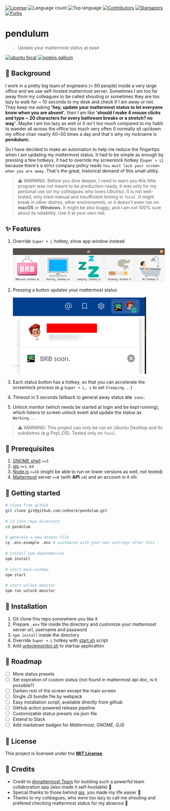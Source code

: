 [![License](https://img.shields.io/github/license/cednore/pendulum)](LICENSE)
![Language count](https://img.shields.io/github/languages/count/cednore/pendulum)
![Top language](https://img.shields.io/github/languages/top/cednore/pendulum)
[![Contributors](https://img.shields.io/github/contributors/cednore/pendulum)](https://github.com/cednore/pendulum/graphs/contributors)
[![Stargazers](https://img.shields.io/github/stars/cednore/pendulum?style=social)](https://github.com/cednore/pendulum/stargazers)
[![Forks](https://img.shields.io/github/forks/cednore/pendulum?style=social)](https://github.com/cednore/pendulum/network/members)

# pendulum

> Update your mattermost status at ease

[![ubuntu focal](https://img.shields.io/badge/ubuntu-focal-orange?logo=ubuntu)](https://releases.ubuntu.com/20.04/)
[![nodejs gallium](https://img.shields.io/badge/node.js-gallium-yellow?logo=nodedotjs)](https://nodejs.org/en/about/releases/)

## 👷 Background

I work in a pretty big team of engineers (> 60 people) inside a very large office and we use self-hosted mattermost
server. Sometimes I am too far away from my colleagues to be called shouting or sometimes they are too lazy to walk for
~ 10 seconds to my desk and check if I am away or not. They keep me asking **'hey, update your mattermost status to let
everyone know when you are absent'**, then I am like **'should I make 4 mouse clicks and type ~ 20 characters for every
bathroom breaks or a stretch? no way'**. Maybe I am too lazy as well or it isn't too much compared to my habit to wander
all across the office too much very often (I normally sit up/down my office chair nearly 40~50 times a day and that's
why my nickname is **pendulum**).

So I have decided to make an automation to help me reduce the fingertips when I am updating my mattermost status. It had
to be simple as enough by pressing a few hotkeys, it had to override my screenlock hotkey (`Super + L`) because there's
a strict company policy reads `You must lock your screen when you are away`. That's the great, historical demand of this
small utility.

> ⚠️ WARNING: Before you dive deeper, I need to warn you this little program was not meant to be production-ready, it was
> only for my personal use (or my colleagues who loves _Ubuntu_). It is not well-tested, only tried manual and
> insufficient testing in `focal`. It might break in other distros, other environemnts, or it doesn't even run on
> **macOS** or **Windows**. It might be also buggy, and I am not 100% sure about its reliability. Use it at your own
> risk.

## ✨ Features

1. Override `Super + L` hotkey, show app window instead

   ![screenshot00](docs/images/screenshot00.png)

2. Pressing a button updates your mattermost status

   ![screenshot01](docs/images/screenshot01.png)

3. Each status button has a hotkey, so that you can accelerate the screenlock process (e.g `Super + L, z` to set
   `Sleeping...`)
4. Timeout in 5 seconds fallback to general away status `BRB soon.`
5. Unlock monitor (which needs be started at login and be kept running), which listens to screen unlock event and update
   the status as `Working...`

> ⚠️ WARNING: This project can only be run on Ubuntu Desktop and its subdistros (e.g Pop!\_OS). Tested only on `focal`.

## 🧱 Prerequisites

1. [GNOME shell](https://wiki.gnome.org/Projects/GnomeShell) `>=3`
2. [gjs](https://gjs.guide/) `>=1.64`
3. [Node.js](https://nodejs.org/) `>=16` (might be able to run on lower versions as well, not tested)
4. [Mattermost](https://mattermost.com/) server `>=6` (with **API** `v4`) and an account in it ofc

## 🎉 Getting started

```bash
# clone from github
git clone git@github.com:cednore/pendulum.git

# cd into repo directory
cd pendulum

# generate a new dotenv file
cp .env.example .env # customize with your own settings after this

# install npm dependencies
npm install

# start main window
npm start

# start unlock monitor
npm run unlock-monitor
```

## 🚚 Installation

1. Git clone this repo somewhere you like it
2. Prepare `.env` file inside the directory and customize your mattermost server url, username and password
3. `npm install` inside the directory
4. Override `Super + L` hotkey with [start.sh](start.sh) script
5. Add [unlockmonitor.sh](unlockmonitor.sh) to startup application

## 🚧 Roadmap

- [ ] More status presets
- [ ] Set expiration of custom status (not found in mattermost api doc, is it possible?)
- [ ] Darken rest of the screen except the main screen
- [ ] Single JS bundle file by webpack
- [ ] Easy installation script, available directly from github
- [ ] GitHub action powered release pipeline
- [ ] Customizable status presets via json file
- [ ] Extend to Slack
- [ ] Add markdown badges for _Mattermost_, _GNOME_, _GJS_

## 📄 License

This project is licensed under the [**MIT License**](LICENSE).

## 🙇 Credits

- Credit to [@mattermost Team](https://github.com/mattermost) for building such a powerful team collaboration app (also
  made it self-hostable) 🤗
- Special thanks to those behind [gjs](https://gjs.guide/), you made my life easier 💪
- Thanks to my colleagues, who were too lazy to call me shouting and prefered checking mattermost status for my absence
  🦥
